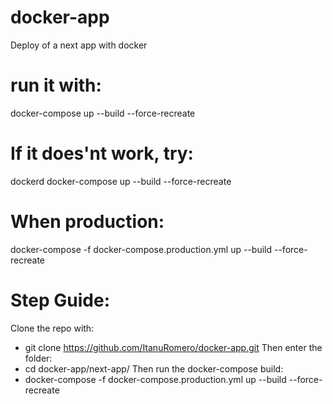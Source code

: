 # docker-app
 Deploy of a next app with docker


# run it with:

docker-compose up --build --force-recreate

# If it does'nt work, try:

dockerd
docker-compose up --build --force-recreate

# When production:

docker-compose -f docker-compose.production.yml up --build --force-recreate

# Step Guide:
Clone the repo with:
- git clone https://github.com/ItanuRomero/docker-app.git
Then enter the folder:
- cd docker-app/next-app/
Then run the docker-compose build:
- docker-compose -f docker-compose.production.yml up --build --force-recreate